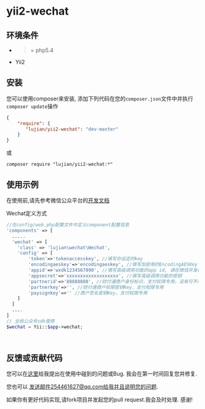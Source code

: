 yii2-wechat
===============


环境条件
------------
- >= php5.4
- Yii2

安装
------------

您可以使用composer来安装, 添加下列代码在您的``composer.json``文件中并执行``composer update``操作

```json
{
    "require": {
       "lujian/yii2-wechat": "dev-master"
    }
}
```

或

```
composer require "lujian/yii2-wechat:*"
```

使用示例
------------
在使用前,请先参考微信公众平台的[开发文档](http://mp.weixin.qq.com/wiki/index.php?title=%E9%A6%96%E9%A1%B5)

Wechat定义方式
```php
//在config/web.php配置文件中定义component配置信息
'components' => [
  .....
  'wechat' => [
    'class' => 'lujian\wechat\Wechat',
    'config' => [
        'token'=>'tokenaccesskey', //填写你设定的key
        'encodingaeskey'=>'encodingaeskey', //填写加密用的EncodingAESKey
        'appid'=>'wxdk1234567890', //填写高级调用功能的app id, 请在微信开发模式后台查询
        'appsecret'=>'xxxxxxxxxxxxxxxxxxx', //填写高级调用功能的密钥
        'partnerid'=>'88888888', //财付通商户身份标识，支付权限专用，没有可不填
        'partnerkey'=>'', //财付通商户权限密钥Key，支付权限专用
        'paysignkey'=>'' //商户签名密钥Key，支付权限专用
    ]
  ]
  ....
]
// 全局公众号sdk使用
$wechat = Yii::$app->wechat;




```

反馈或贡献代码
------------
您可以在[这里](https://github.com/lujian/yii2-wechat/issues)给我提出在使用中碰到的问题或Bug.
我会在第一时间回复您并修复.

您也可以 发送邮件254461627@qq.com给我并且说明您的问题.

如果你有更好代码实现,请fork项目并发起您的pull request.我会及时处理. 感谢!
